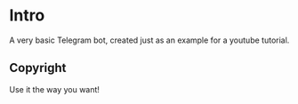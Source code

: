 # Intro
A very basic Telegram bot, created just as an example for a youtube tutorial.

## Copyright

Use it the way you want!

